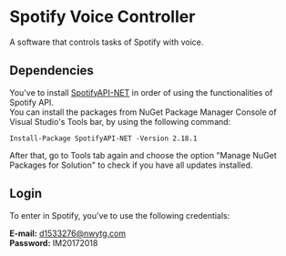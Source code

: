 # Spotify Voice Controller

A software that controls tasks of Spotify with voice.

## Dependencies

You've to install [SpotifyAPI-NET](https://github.com/JohnnyCrazy/SpotifyAPI-NET) in order of using the functionalities of Spotify API.<br /> 
You can install the packages from NuGet Package Manager Console of Visual Studio's Tools bar, by using the following command:

```
Install-Package SpotifyAPI-NET -Version 2.18.1
```
After that, go to Tools tab again and choose  the option "Manage NuGet Packages for Solution" to check if you have all updates installed.

## Login

To enter in Spotify, you've to use the following credentials:

**E-mail:** d1533276@nwytg.com <br>
**Password:** IM20172018

